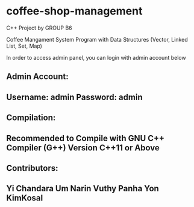 # coffee-shop-management
C++ Project by GROUP B6

Coffee Mangament System Program with Data Structures (Vector, Linked List, Set, Map)

In order to access admin panel, you can login with admin account below

Admin Account:
----------------
Username: admin
Password: admin
----------------

Compilation:
----------------------------------------------------
Recommended to Compile with GNU C++ Compiler (G++) 
Version C++11 or Above
----------------------------------------------------

Contributors: 
----------------
Yi Chandara
Um Narin
Vuthy Panha
Yon KimKosal
----------------

